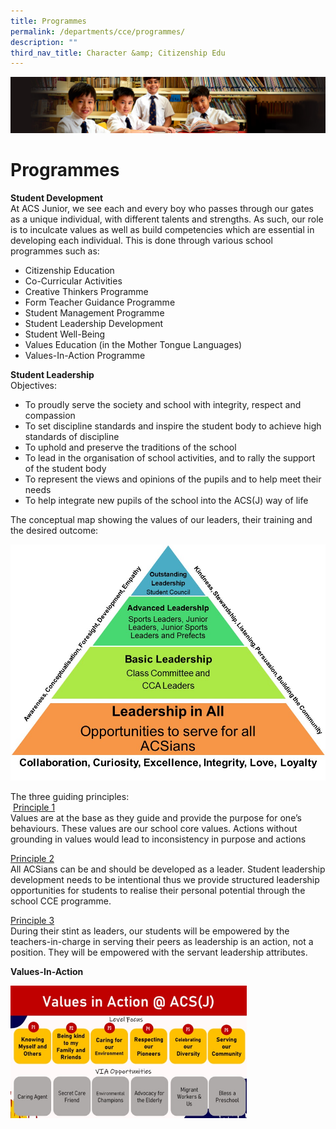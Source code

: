 ```yaml
---
title: Programmes
permalink: /departments/cce/programmes/
description: ""
third_nav_title: Character &amp; Citizenship Edu
---
```

![](/images/Sub-banner1.jpg)

Programmes
==========

**Student Development**<br>
At ACS Junior, we see each and every boy who passes through our gates as a unique individual, with different talents and strengths. As such, our role is to inculcate values as well as build competencies which are essential in developing each individual. This is done through various school programmes such as:

*   Citizenship Education
*   Co-Curricular Activities
*   Creative Thinkers Programme
*   Form Teacher Guidance Programme
*   Student Management Programme
*   Student Leadership Development
*   Student Well-Being
*   Values Education (in the Mother Tongue Languages)
*   Values-In-Action Programme

**Student Leadership**<br>
Objectives:

*   To proudly serve the society and school with integrity, respect and compassion
*   To set discipline standards and inspire the student body to achieve high standards of discipline
*   To uphold and preserve the traditions of the school
*   To lead in the organisation of school activities, and to rally the support of the student body
*   To represent the views and opinions of the pupils and to help meet their needs
*   To help integrate new pupils of the school into the ACS(J) way of life

The conceptual map showing the values of our leaders, their training and the desired outcome:

![](/images/CCE_Leadership_Model.jpg)

The three guiding principles:<br>
&nbsp;<u>Principle 1</u><br>
Values are at the base as they guide and provide the purpose for one’s behaviours. These values are our school core values. Actions without grounding in values would lead to inconsistency in purpose and actions&nbsp;

<u>Principle 2</u><br>
All ACSians can be and should be developed as a leader. Student leadership development needs to be intentional thus we provide structured leadership opportunities for students to realise their personal potential through the school CCE programme.&nbsp;

<u>Principle 3</u><br>
During their stint as leaders, our students will be empowered by the teachers-in-charge in serving their peers as leadership is an action, not a position. They will be empowered with the servant leadership attributes.

**Values-In-Action**

<img src="/images/ccevia.jpg" style="width:75%" align="left">

<br clear="left">